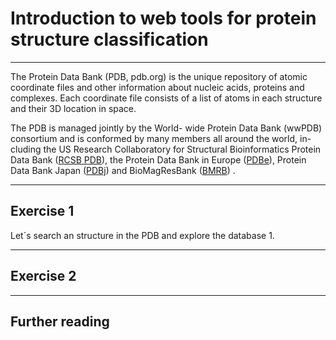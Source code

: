# Introduction to web tools for protein structure classification
_____
The Protein Data Bank (PDB, pdb.org) is the unique repository of atomic coordinate files and other information about nucleic acids, proteins and complexes. Each coordinate file consists of a list of atoms in each structure and their 3D location in space.
 
The PDB is managed jointly by the World- wide Protein Data Bank (wwPDB) consortium and is conformed by many members all around the world, in-cluding the US Research Collaboratory for Structural Bioinformatics Protein Data Bank ([RCSB PDB](https://www.rcsb.org/)), the Protein Data Bank in Europe ([PDBe](pdbe.org)), Protein Data Bank Japan ([PDBj](pdbj.org)) and BioMagResBank ([BMRB](www.bmrb.wisc.edu))
.

_____
## Exercise 1

Let´s search an structure in the PDB and explore the database
1. 






_______
## Exercise 2



_______
## Further reading






